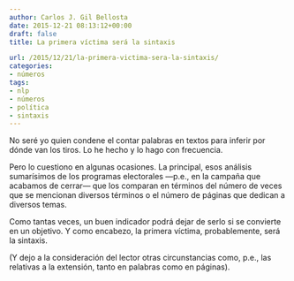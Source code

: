 ```yaml
---
author: Carlos J. Gil Bellosta
date: 2015-12-21 08:13:12+00:00
draft: false
title: La primera víctima será la sintaxis

url: /2015/12/21/la-primera-victima-sera-la-sintaxis/
categories:
- números
tags:
- nlp
- números
- política
- sintaxis
---
```


No seré yo quien condene el contar palabras en textos para inferir por dónde van los tiros. Lo he hecho y lo hago con frecuencia.

Pero lo cuestiono en algunas ocasiones. La principal, esos análisis sumarísimos de los programas electorales —p.e., en la campaña que acabamos de cerrar— que los comparan en términos del número de veces que se mencionan diversos términos o el número de páginas que dedican a diversos temas.

Como tantas veces, un buen indicador podrá dejar de serlo si se convierte en un objetivo. Y como encabezo, la primera víctima, probablemente, será la sintaxis.

(Y dejo a la consideración del lector otras circunstancias como, p.e., las relativas a la extensión, tanto en palabras como en páginas).
